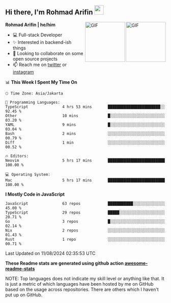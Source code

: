 ## Hi there, I'm Rohmad Arifin <img src="https://github.com/TheDudeThatCode/TheDudeThatCode/blob/master/Assets/Hi.gif" width="29px">

<img align="right" alt="GIF" height="125px" src="https://i.giphy.com/media/LMt9638dO8dftAjtco/200.webp" />
<img align="right" alt="GIF" height="125px" src="https://media3.giphy.com/media/ln7z2eWriiQAllfVcn/200w.webp" />

**Rohmad Arifin | he/him**

- 💻 Full-stack Developer
- ✨ Interested in backend-ish things
- 👯 Looking to collaborate on some open source projects
- 📫 Reach me on [twitter](https://twitter.com/arifinoid) or [instagram](https://instagram.com/arifinoid)

<!--
**arifinoid/arifinoid** is a ✨ _special_ ✨ repository because its `README.md` (this file) appears on your GitHub profile.

Here are some ideas to get you started:

- 🔭 I’m currently working on ...
- 🌱 I’m currently learning ...
- 👯 I’m looking to collaborate on ...
- 🤔 I’m looking for help with ...
- 💬 Ask me about ...
- 📫 How to reach me: ...
- 😄 Pronouns: ...
- ⚡ Fun fact: ...
-->

<!--START_SECTION:waka-->
📊 **This Week I Spent My Time On** 

```text
🕑︎ Time Zone: Asia/Jakarta

💬 Programming Languages: 
TypeScript               4 hrs 53 mins       ███████████████████████░░   92.45 % 
Other                    10 mins             █░░░░░░░░░░░░░░░░░░░░░░░░   03.20 % 
YAML                     9 mins              █░░░░░░░░░░░░░░░░░░░░░░░░   03.04 % 
Bash                     2 mins              ░░░░░░░░░░░░░░░░░░░░░░░░░   00.79 % 
Diff                     1 min               ░░░░░░░░░░░░░░░░░░░░░░░░░   00.52 % 

🔥 Editors: 
Neovim                   5 hrs 17 mins       █████████████████████████   100.00 % 

💻 Operating System: 
Mac                      5 hrs 17 mins       █████████████████████████   100.00 % 
```

**I Mostly Code in JavaScript** 

```text
JavaScript               63 repos            ███████████░░░░░░░░░░░░░░   45.00 % 
TypeScript               29 repos            █████░░░░░░░░░░░░░░░░░░░░   20.71 % 
Go                       3 repos             █░░░░░░░░░░░░░░░░░░░░░░░░   02.14 % 
Nix                      2 repos             ░░░░░░░░░░░░░░░░░░░░░░░░░   01.43 % 
Rust                     1 repo              ░░░░░░░░░░░░░░░░░░░░░░░░░   00.71 % 
```




 Last Updated on 11/08/2024 02:35:53 UTC
<!--END_SECTION:waka-->

**These Readme stats are generated using github action [awesome-readme-stats](https://github.com/anmol098/waka-readme-stats)**

NOTE: Top languages does not indicate my skill level or anything like that. It is just a metric of which languages have been hosted by me on GitHub based on the usage across repositories. There are others which I haven't put up on GitHub.

